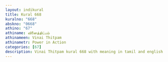 ```yaml
---
layout: indikural
title: Kural 668
kuralno: "668"
abskno: "0668"
athino: "67"
athiname: வினைத்திட்பம்
athinameen: Vinai Thitpam
athinametr: Power in Action
categories: [67]
description: Vinai Thitpam kural 668 with meaning in tamil and english 
---
```


